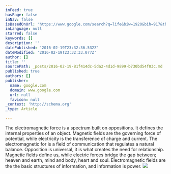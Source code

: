 ```yaml
---
inFeed: true
hasPage: false
inNav: false
isBasedOnUrl: 'https://www.google.com/search?q=life&biw=1920&bih=917&tbm=isch&source=lnms&sa=X&ved=0ahUKEwjYtJOawoTLAhVH0WMKHbBgBUEQ_AUIBigB#tbm=isch&q=lightning&imgrc=BNSWdxgXGwCQtM%3A'
inLanguage: null
starred: false
keywords: []
description: ''
datePublished: '2016-02-19T23:32:36.532Z'
dateModified: '2016-02-19T23:32:33.077Z'
author: []
title: ''
sourcePath: _posts/2016-02-19-81f414dc-5da2-4d1d-9899-b730bd54f03c.md
published: true
authors: []
publisher:
  name: google.com
  domain: www.google.com
  url: null
  favicon: null
_context: 'http://schema.org'
_type: Article

---
```

The electromagnetic force is a spectrum built on oppositions. It defines the internal properties of an object. Magnetic fields are the governing force of potential, while electricity is the transference of charge and current. The electromagnetic for is a field  of  communication that regulates a natural balance. Opposition is universal, it is what creates the need for relationship. Magnetic fields define us, while electric forces bridge the gap between; heaven and earth, mind and body, heart and soul. Electromagnetic fields are the the basic structures of information, and information is power.
![](http://cdn.slashgear.com/wp-content/uploads/2014/11/17wl4kpeam089jpg.jpg)